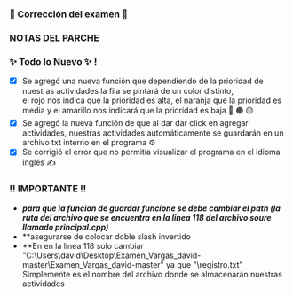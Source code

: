 ### 🤞 Corrección del examen 🤞
### NOTAS DEL PARCHE
### ✨ Todo lo Nuevo ✨  !
- [x] Se agregó una nueva función que dependiendo de la prioridad de nuestras actividades la fila se pintará de un color distinto,  
el rojo nos indica que la prioridad es alta, el naranja que la prioridad es media y el amarillo nos indicará que la prioridad es baja 🔴 🟠 🟡 
- [x] Se agregó la nueva función de que al dar dar click en agregar actividades, nuestras actividades automáticamente se guardarán en un archivo txt interno en el programa ⚙
- [x] Se corrigió el error que no permitía visualizar el programa en el idioma inglés ✍
### ‼ IMPORTANTE ‼
- ***para que la funcion de guardar funcione se debe cambiar el path (la ruta del archivo que se encuentra en la linea 118 del archivo soure llamado principal.cpp)***
- **asegurarse de colocar doble slash invertido 
- **En en la linea 118 solo cambiar "C:\\Users\\david\\Desktop\\Examen_Vargas_david-master\\Examen_Vargas_david-master" 
ya que "\\registro.txt" Simplemente es el nombre del archivo donde se almacenarán nuestras actividades 
